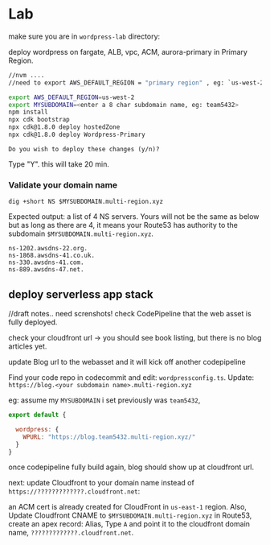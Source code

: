 # Lab 

make sure you are in `wordpress-lab` directory:

deploy wordpress on fargate, ALB, vpc, ACM, aurora-primary in Primary Region.

```bash
//nvm ....
//need to export AWS_DEFAULT_REGION = "primary region" , eg: `us-west-2`, 

export AWS_DEFAULT_REGION=us-west-2
export MYSUBDOMAIN=<enter a 8 char subdomain name, eg: team5432>
npm install
npx cdk bootstrap
npx cdk@1.8.0 deploy hostedZone
npx cdk@1.8.0 deploy Wordpress-Primary

```

```
Do you wish to deploy these changes (y/n)?
```
Type "Y".
this will take 20 min.

### Validate your domain name

```
dig +short NS $MYSUBDOMAIN.multi-region.xyz

```

Expected output: a list of 4 NS servers. Yours will not be the same as below but as long as there are 4, it means your Route53 has authority to the subdomain `$MYSUBDOMAIN.multi-region.xyz`.

```
ns-1202.awsdns-22.org.
ns-1868.awsdns-41.co.uk.
ns-330.awsdns-41.com.
ns-889.awsdns-47.net.
```

## deploy serverless app stack

//draft notes.. need screnshots!
check CodePipeline that the web asset is fully deployed.

check your cloudfront url -> you should see book listing, but there is no blog articles yet.

update Blog url to the webasset and it will kick off another codepipeline

Find your code repo in codecommit and edit:
`wordpressconfig.ts`.
Update:
`https://blog.<your subdomain name>.multi-region.xyz`

eg:
assume my `MYSUBDOMAIN` i set previously was `team5432`,
```javascript
export default {

  wordpress: {
    WPURL: "https://blog.team5432.multi-region.xyz/"
  }
}
```

once codepipeline fully build again, blog should show up at cloudfront url.

next:
update Cloudfront to your domain name instead of `https://?????????????.cloudfront.net`:

an ACM cert is already created for CloudFront in `us-east-1` region.
Also, Update Cloudfront CNAME to `$MYSUBDOMAIN.multi-region.xyz` 
in Route53, create an apex record:
Alias, Type `A` and point it to the cloudfront domain name, `?????????????.cloudfront.net`.





<!-- 
# Useful commands

 * `npm run build`   compile typescript to js
 * `npm run watch`   watch for changes and compile
 * `npm run test`    perform the jest unit tests
 * `cdk deploy`      deploy this stack to your default AWS account/region
 * `cdk diff`        compare deployed stack with current state
 * `cdk synth`       emits the synthesized CloudFormation template
 --require-approval never -->